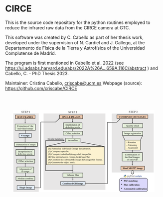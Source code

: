 # CIRCE

This is the source code repository for the python routines employed to reduce the infrared raw data from the CIRCE camera at GTC.

This software was created by C. Cabello as part of her thesis work, developed under the supervision of N. Cardiel and J. Gallego, at the Departamento de Física de la Tierra y Astrofísica of the Universidad Complutense de Madrid.

The program is first mentioned in Cabello et al. 2022 (see https://ui.adsabs.harvard.edu/abs/2022A%26A...659A.116C/abstract ) and Cabello, C. - PhD Thesis 2023.

Maintainer: Cristina Cabello, criscabe@ucm.es
Webpage (source): https://github.com/criscabe/CIRCE

<br/><br/>


<p align="center">
<img src="images/CIRCE_pic.png" width="90%">
</p>
